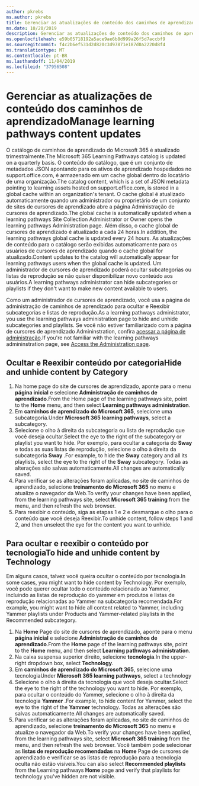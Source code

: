 ```yaml
---
author: pkrebs
ms.author: pkrebs
title: Gerenciar as atualizações de conteúdo dos caminhos de aprendizado
ms.date: 10/20/2019
description: Gerenciar as atualizações de conteúdo dos caminhos de aprendizado
ms.openlocfilehash: e59b05718192a5ace9ae6b8d999a26f5d7accbf9
ms.sourcegitcommit: f4c2b6ef531d2d820c3d97871e187d0a2220d8f4
ms.translationtype: MT
ms.contentlocale: pt-BR
ms.lasthandoff: 11/04/2019
ms.locfileid: "37956508"
---
```

# <a name="manage-learning-pathways-content-updates"></a><span data-ttu-id="421c6-103">Gerenciar as atualizações de conteúdo dos caminhos de aprendizado</span><span class="sxs-lookup"><span data-stu-id="421c6-103">Manage learning pathways content updates</span></span>
<span data-ttu-id="421c6-104">O catálogo de caminhos de aprendizado do Microsoft 365 é atualizado trimestralmente.</span><span class="sxs-lookup"><span data-stu-id="421c6-104">The Microsoft 365 Learning Pathways catalog is updated on a quarterly basis.</span></span> <span data-ttu-id="421c6-105">O conteúdo do catálogo, que é um conjunto de metadados JSON apontando para os ativos de aprendizado hospedados no support.office.com, é armazenado em um cache global dentro do locatário de uma organização.</span><span class="sxs-lookup"><span data-stu-id="421c6-105">The catalog content, which is a set of JSON metadata pointing to learning assets hosted on support.office.com, is stored in a global cache within an organization's tenant.</span></span> <span data-ttu-id="421c6-106">O cache global é atualizado automaticamente quando um administrador ou proprietário de um conjunto de sites de cursores de aprendizado abre a página Administração de cursores de aprendizado.</span><span class="sxs-lookup"><span data-stu-id="421c6-106">The global cache is automatically updated when a learning pathways Site Collection Administrator or Owner opens the learning pathways Administration page.</span></span> <span data-ttu-id="421c6-107">Além disso, o cache global de cursores de aprendizado é atualizado a cada 24 horas.</span><span class="sxs-lookup"><span data-stu-id="421c6-107">In addition, the learning pathways global cache is updated every 24 hours.</span></span> <span data-ttu-id="421c6-108">As atualizações de conteúdo para o catálogo serão exibidas automaticamente para os usuários de cursores de aprendizado quando o cache global for atualizado.</span><span class="sxs-lookup"><span data-stu-id="421c6-108">Content updates to the catalog will automatically appear for learning pathways users when the global cache is updated.</span></span> <span data-ttu-id="421c6-109">Um administrador de cursores de aprendizado poderá ocultar subcategorias ou listas de reprodução se não quiser disponibilizar novo conteúdo aos usuários.</span><span class="sxs-lookup"><span data-stu-id="421c6-109">A learning pathways administrator can hide subcategories or playlists if they don't want to make new content available to users.</span></span>

<span data-ttu-id="421c6-110">Como um administrador de cursores de aprendizado, você usa a página de administração de caminhos de aprendizado para ocultar e Reexibir subcategorias e listas de reprodução.</span><span class="sxs-lookup"><span data-stu-id="421c6-110">As a learning pathways administrator, you use the learning pathways administration page to hide and unhide subcategories and playlists.</span></span> <span data-ttu-id="421c6-111">Se você não estiver familiarizado com a página de cursores de aprendizado Admininstration, confira [acessar a página de administração](custom_accessadmin.md).</span><span class="sxs-lookup"><span data-stu-id="421c6-111">If you're not familiar with the learning pathways admininstration page, see [Access the Administration page](custom_accessadmin.md).</span></span>

## <a name="hide-and-unhide-content-by-category"></a><span data-ttu-id="421c6-112">Ocultar e Reexibir conteúdo por categoria</span><span class="sxs-lookup"><span data-stu-id="421c6-112">Hide and unhide content by Category</span></span>
1. <span data-ttu-id="421c6-113">Na home page do site de cursores de aprendizado, aponte para o menu **página inicial** e selecione **Administração de caminhos de aprendizado**.</span><span class="sxs-lookup"><span data-stu-id="421c6-113">From the Home page of the learning pathways site, point to the **Home** menu, and then select **Learning pathways administration**.</span></span>
2. <span data-ttu-id="421c6-114">Em **caminhos de aprendizado do Microsoft 365**, selecione uma subcategoria.</span><span class="sxs-lookup"><span data-stu-id="421c6-114">Under **Microsoft 365 learning pathways**, select a subcategory.</span></span>
3. <span data-ttu-id="421c6-115">Selecione o olho à direita da subcategoria ou lista de reprodução que você deseja ocultar.</span><span class="sxs-lookup"><span data-stu-id="421c6-115">Select the eye to the right of the subcategory or playlist you want to hide.</span></span> <span data-ttu-id="421c6-116">Por exemplo, para ocultar a categoria do **Sway** e todas as suas listas de reprodução, selecione o olho à direita da subcategoria **Sway** .</span><span class="sxs-lookup"><span data-stu-id="421c6-116">For example, to hide the **Sway** category and all its playlists, select the eye to the right of the **Sway** subcategory.</span></span> <span data-ttu-id="421c6-117">Todas as alterações são salvas automaticamente.</span><span class="sxs-lookup"><span data-stu-id="421c6-117">All changes are automatically saved.</span></span>
4. <span data-ttu-id="421c6-118">Para verificar se as alterações foram aplicadas, no site de caminhos de aprendizado, selecione **treinamento do Microsoft 365** no menu e atualize o navegador da Web.</span><span class="sxs-lookup"><span data-stu-id="421c6-118">To verify your changes have been applied, from the learning pathways site, select **Microsoft 365 training** from the menu, and then refresh the web browser.</span></span>
5. <span data-ttu-id="421c6-119">Para reexibir o conteúdo, siga as etapas 1 e 2 e desmarque o olho para o conteúdo que você deseja Reexibir.</span><span class="sxs-lookup"><span data-stu-id="421c6-119">To unhide content, follow steps 1 and 2, and then unselect the eye for the content you want to unhide.</span></span>

## <a name="to-hide-and-unhide-content-by-technology"></a><span data-ttu-id="421c6-120">Para ocultar e reexibir o conteúdo por tecnologia</span><span class="sxs-lookup"><span data-stu-id="421c6-120">To hide and unhide content by Technology</span></span>
<span data-ttu-id="421c6-121">Em alguns casos, talvez você queira ocultar o conteúdo por tecnologia.</span><span class="sxs-lookup"><span data-stu-id="421c6-121">In some cases, you might want to hide content by Technology.</span></span> <span data-ttu-id="421c6-122">Por exemplo, você pode querer ocultar todo o conteúdo relacionado ao Yammer, incluindo as listas de reprodução do yammer em produtos e listas de reprodução relacionadas ao Yammer na subcategoria recomendada.</span><span class="sxs-lookup"><span data-stu-id="421c6-122">For example, you might want to hide all content related to Yammer, including Yammer playlists under Products and Yammer-related playlists in the Recommended subcategory.</span></span>

1. <span data-ttu-id="421c6-123">Na **Home** Page do site de cursores de aprendizado, aponte para o menu **página inicial** e selecione **Administração de caminhos de aprendizado**.</span><span class="sxs-lookup"><span data-stu-id="421c6-123">From the **Home** page of the learning pathways site, point to the **Home** menu, and then select **Learning pathways administration**.</span></span>
2. <span data-ttu-id="421c6-124">Na caixa suspensa superior direito, selecione **tecnologia**.</span><span class="sxs-lookup"><span data-stu-id="421c6-124">In the upper-right dropdown box, select **Technology**.</span></span>
3. <span data-ttu-id="421c6-125">Em **caminhos de aprendizado do Microsoft 365**, selecione uma tecnologia</span><span class="sxs-lookup"><span data-stu-id="421c6-125">Under **Microsoft 365 learning pathways**, select a technology</span></span>
4. <span data-ttu-id="421c6-126">Selecione o olho à direita da tecnologia que você deseja ocultar.</span><span class="sxs-lookup"><span data-stu-id="421c6-126">Select the eye to the right of the technology you want to hide.</span></span> <span data-ttu-id="421c6-127">Por exemplo, para ocultar o conteúdo do Yammer, selecione o olho à direita da tecnologia **Yammer** .</span><span class="sxs-lookup"><span data-stu-id="421c6-127">For example, to hide content for Yammer, select the eye to the right of the **Yammer** technology.</span></span> <span data-ttu-id="421c6-128">Todas as alterações são salvas automaticamente.</span><span class="sxs-lookup"><span data-stu-id="421c6-128">All changes are automatically saved.</span></span>
5. <span data-ttu-id="421c6-129">Para verificar se as alterações foram aplicadas, no site de caminhos de aprendizado, selecione **treinamento do Microsoft 365** no menu e atualize o navegador da Web.</span><span class="sxs-lookup"><span data-stu-id="421c6-129">To verify your changes have been applied, from the learning pathways site, select **Microsoft 365 training** from the menu, and then refresh the web browser.</span></span> <span data-ttu-id="421c6-130">Você também pode selecionar as **listas de reprodução recomendadas** na **Home** Page de cursores de aprendizado e verificar se as listas de reprodução para a tecnologia oculta não estão visíveis.</span><span class="sxs-lookup"><span data-stu-id="421c6-130">You can also select **Recommended playlists** from the Learning pathways **Home** page and verify that playlists for technology you've hidden are not visible.</span></span>


